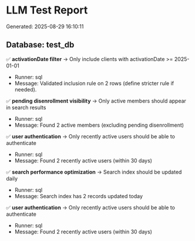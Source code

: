 # LLM Test Report

Generated: 2025-08-29 16:10:11

## Database: test_db

✅ **activationDate filter** → Only include clients with activationDate >= 2025-01-01

- Runner: sql
- Message: Validated inclusion rule on 2 rows (define stricter rule if needed).

✅ **pending disenrollment visibility** → Only active members should appear in search results

- Runner: sql
- Message: Found 2 active members (excluding pending disenrollment)

✅ **user authentication** → Only recently active users should be able to authenticate

- Runner: sql
- Message: Found 2 recently active users (within 30 days)

✅ **search performance optimization** → Search index should be updated daily

- Runner: sql
- Message: Search index has 2 records updated today

✅ **user authentication** → Only recently active users should be able to authenticate

- Runner: sql
- Message: Found 2 recently active users (within 30 days)

